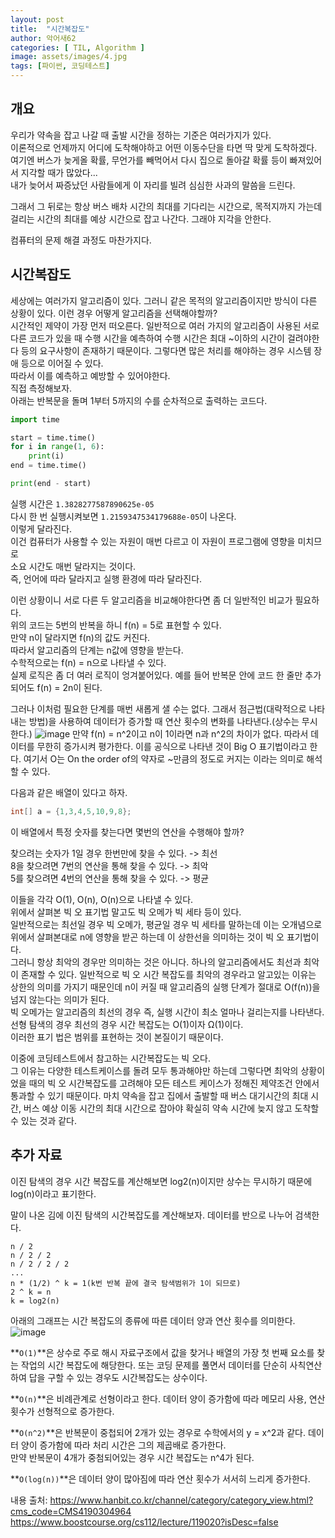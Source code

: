```yaml
---
layout: post
title:  "시간복잡도"
author: 악어새62
categories: [ TIL, Algorithm ]
image: assets/images/4.jpg
tags: [파이썬, 코딩테스트]
---
```

## 개요

우리가 약속을 잡고 나갈 때 출발 시간을 정하는 기준은 여러가지가 있다.  
이론적으로 언제까지 어디에 도착해야하고 어떤 이동수단을 타면 딱 맞게 도착하겠다.  
여기엔 버스가 늦게올 확률, 무언가를 빼먹어서 다시 집으로 돌아갈 확률 등이 빠져있어서 지각할 때가 많았다...  
내가 늦어서 짜증났던 사람들에게 이 자리를 빌려 심심한 사과의 말씀을 드린다.  

그래서 그 뒤로는 항상 버스 배차 시간의 최대를 기다리는 시간으로, 목적지까지 가는데 걸리는 시간의 최대를 예상 시간으로 잡고 나간다. 그래야 지각을 안한다.

컴퓨터의 문제 해결 과정도 마찬가지다.  

## 시간복잡도

세상에는 여러가지 알고리즘이 있다. 그러니 같은 목적의 알고리즘이지만 방식이 다른 상황이 있다. 이런 경우 어떻게 알고리즘을 선택해야할까?  
시간적인 제약이 가장 먼저 떠오른다. 일반적으로 여러 가지의 알고리즘이 사용된 서로 다른 코드가 있을 때 수행 시간을 예측하여 수행 시간은 최대 ~이하의 시간이 걸려야한다 등의 요구사항이 존재하기 때문이다. 그렇다면 많은 처리를 해야하는 경우 시스템 장애 등으로 이어질 수 있다.  
따라서 이를 예측하고 예방할 수 있어야한다.  
직접 측정해보자.  
아래는 반복문을 돌며 1부터 5까지의 수를 순차적으로 출력하는 코드다.
```py
import time

start = time.time()
for i in range(1, 6):
    print(i)
end = time.time()

print(end - start)
```
실행 시간은 `1.3828277587890625e-05`  
다시 한 번 실행시켜보면 `1.2159347534179688e-05`이 나온다.  
이렇게 달라진다.  
이건 컴퓨터가 사용할 수 있는 자원이 매번 다르고 이 자원이 프로그램에 영향을 미치므로  
소요 시간도 매번 달라지는 것이다.  
즉, 언어에 따라 달라지고 실행 환경에 따라 달라진다.  

이런 상황이니 서로 다른 두 알고리즘을 비교해야한다면 좀 더 일반적인 비교가 필요하다.  
위의 코드는 5번의 반복을 하니 f(n) = 5로 표현할 수 있다.  
만약 n이 달라지면 f(n)의 값도 커진다.  
따라서 알고리즘의 단계는 n값에 영향을 받는다.  
수학적으로는 f(n) = n으로 나타낼 수 있다.  
실제 로직은 좀 더 여러 로직이 엉겨붙어있다. 예를 들어 반복문 안에 코드 한 줄만 추가되어도 f(n) = 2n이 된다.  

그러나 이처럼 필요한 단계를 매번 새롭게 샐 수는 없다. 그래서 점근법(대략적으로 나타내는 방법)을 사용하여 데이터가 증가할 때 연산 횟수의 변화를 나타낸다.(상수는 무시한다.) 
![image](https://github.com/user-attachments/assets/b741d26c-8eb3-4b77-8afe-ab8346ce02e6)
만약 f(n) = n^2이고 n이 1이라면 n과 n^2의 차이가 없다. 따라서 데이터를 무한히 증가시켜 평가한다. 이를 공식으로 나타낸 것이 Big O 표기법이라고 한다. 여기서 O는 On the order of의 약자로 ~만큼의 정도로 커지는 이라는 의미로 해석할 수 있다.

다음과 같은 배열이 있다고 하자.
```java
int[] a = {1,3,4,5,10,9,8};
```
이 배열에서 특정 숫자를 찾는다면 몇번의 연산을 수행해야 할까?

찾으려는 숫자가 1일 경우 한번만에 찾을 수 있다. -> 최선  
8을 찾으려면 7번의 연산을 통해 찾을 수 있다. -> 최악  
5를 찾으려면 4번의 연산을 통해 찾을 수 있다. -> 평균

이들을 각각 O(1), O(n), O(n)으로 나타낼 수 있다.  
위에서 살펴본 빅 오 표기법 말고도 빅 오메가 빅 세타 등이 있다.  
일반적으로는 최선일 경우 빅 오메가, 평균일 경우 빅 세타를 말하는데 이는 오개념으로  
위에서 살펴본대로 n에 영향을 받곤 하는데 이 상한선을 의미하는 것이 빅 오 표기법이다.  
그러니 항상 최악의 경우만 의미하는 것은 아니다. 하나의 알고리즘에서도 최선과 최악이 존재할 수 있다. 일반적으로 빅 오 시간 복잡도를 최악의 경우라고 알고있는 이유는 상한의 의미를 가지기 때문인데 n이 커질 때 알고리즘의 실행 단계가 절대로 O(f(n))을 넘지 않는다는 의미가 된다.  
빅 오메가는 알고리즘의 최선의 경우 즉, 실행 시간이 최소 얼마나 걸리는지를 나타낸다.  
선형 탐색의 경우 최선의 경우 시간 복잡도는 O(1)이자 Ω(1)이다.  
이러한 표기 법은 범위를 표현하는 것이 본질이기 때문이다.

이중에 코딩테스트에서 참고하는 시간복잡도는 빅 오다.  
그 이유는 다양한 테스트케이스를 돌려 모두 통과해야만 하는데 그렇다면 최악의 상황이었을 때의 빅 오 시간복잡도를 고려해야 모든 테스트 케이스가 정해진 제약조건 안에서 통과할 수 있기 때문이다. 마치 약속을 잡고 집에서 출발할 때 버스 대기시간의 최대 시간, 버스 예상 이동 시간의 최대 시간으로 잡아야 확실히 약속 시간에 늦지 않고 도착할 수 있는 것과 같다.

## 추가 자료

이진 탐색의 경우 시간 복잡도를 계산해보면 log2(n)이지만 상수는 무시하기 때문에 log(n)이라고 표기한다.  

말이 나온 김에 이진 탐색의 시간복잡도를 계산해보자. 
데이터를 반으로 나누어 검색한다.
```
n / 2
n / 2 / 2
n / 2 / 2 / 2
...
n * (1/2) ^ k = 1(k번 반복 끝에 결국 탐색범위가 1이 되므로)
2 ^ k = n
k = log2(n)
```

아래의 그래프는 시간 복잡도의 종류에 따른 데이터 양과 연산 횟수를 의미한다.
![image](https://github.com/user-attachments/assets/d2475031-54e0-4d98-94c6-6f58aed0bf36)

**`O(1)`**은 상수로 주로 해시 자료구조에서 값을 찾거나 배열의 가장 첫 번째 요소를 찾는 작업의 시간 복잡도에 해당한다. 또는 코딩 문제를 풀면서 데이터를 단순히 사칙연산하여 답을 구할 수 있는 경우도 시간복잡도는 상수이다.

**`O(n)`**은 비례관계로 선형이라고 한다. 데이터 양이 증가함에 따라 메모리 사용, 연산 횟수가 선형적으로 증가한다.

**`O(n^2)`**은 반복문이 중첩되어 2개가 있는 경우로 수학에서의 y = x^2과 같다. 데이터 양이 증가함에 따라 처리 시간은 그의 제곱배로 증가한다.  
만약 반복문이 4개가 중첨되어있는 경우 시간 복잡도는 n^4가 된다.

**`O(log(n))`**은 데이터 양이 많아짐에 따라 연산 횟수가 서서히 느리게 증가한다.

내용 출처: https://www.hanbit.co.kr/channel/category/category_view.html?cms_code=CMS4190304964  
https://www.boostcourse.org/cs112/lecture/119020?isDesc=false
